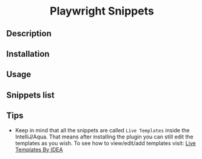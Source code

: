 <h1 align="center">
 Playwright Snippets
</h1>

## Description

## Installation

## Usage

## Snippets list

## Tips
- Keep in mind that all the snippets are called `Live Templates` inside the IntelliJ/Aqua. That means after installing the plugin you can still edit the templates as you wish. To see how to view/edit/add templates visit: [Live Templates By IDEA](https://www.jetbrains.com/help/idea/using-live-templates.html)
